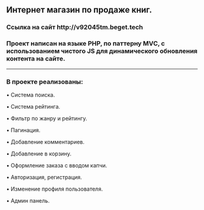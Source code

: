 
<h2>Интернет магазин по продаже книг.</h2>
<h3>Ссылка на сайт http://v92045tm.beget.tech</h3>
<h3>Проект написан на языке PHP, по паттерну MVC, с использованием чистого JS для динамического обновления контента на сайте.</h3>
<hr>
<h3>В проекте реализованы:</h3>
<p>• Система поиска.</p>
<p>• Система рейтинга.</p>
<p>• Фильтр по жанру и рейтингу.</p>
<p>• Пагинация.</p>
<p>• Добавление комментариев.</p>
<p>• Добавление в корзину.</p>
<p>• Оформление заказа с вводом капчи.</p>
<p>• Авторизация, регистрация.</p>
<p>• Изменение профиля пользователя.</p>
<p>• Админ панель.</p>

